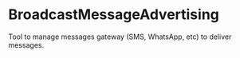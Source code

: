 # BroadcastMessageAdvertising

Tool to manage messages gateway (SMS, WhatsApp, etc) to deliver messages.
